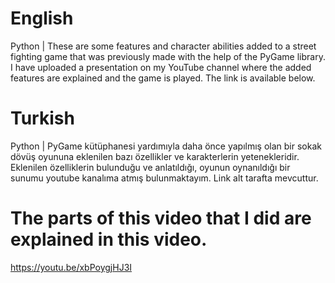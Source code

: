 # English
Python | These are some features and character abilities added to a street fighting game that was previously made with the help of the PyGame library. I have uploaded a presentation on my YouTube channel where the added features are explained and the game is played. The link is available below.

# Turkish
Python | PyGame kütüphanesi yardımıyla daha önce yapılmış olan bir sokak dövüş oyununa eklenilen bazı özellikler ve karakterlerin yetenekleridir. 
Eklenilen özelliklerin bulunduğu ve anlatıldığı, oyunun oynanıldığı bir sunumu youtube kanalıma atmış bulunmaktayım. Link alt tarafta mevcuttur.

# The parts of this video that I did are explained in this video.
https://youtu.be/xbPoygjHJ3I

